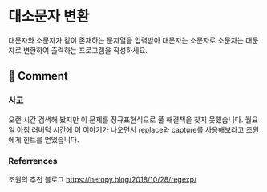 # 대소문자 변환

대문자와 소문자가 같이 존재하는 문자열을 입력받아 대문자는 소문자로 소문자는 대문자로 변환하여 출력하는 프로그램을 작성하세요.

## 🤞 Comment

### 사고

오랜 시간 검색해 봤지만 이 문제를 정규표현식으로 풀 해결책을 찾지 못했습니다. 월요일 아침 러버덕 시간에 이 이야기가 나오면서 replace와 capture를 사용해보라고 조원에게 힌트를 얻었습니다.

### Referrences

조원의 추천 블로그
https://heropy.blog/2018/10/28/regexp/
